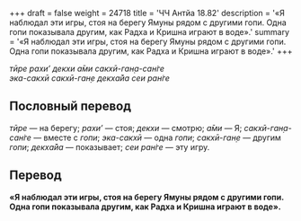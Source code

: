 +++
draft = false
weight = 24718
title = 'ЧЧ Антйа 18.82'
description = '«Я наблюдал эти игры, стоя на берегу Ямуны рядом с другими гопи. Одна гопи показывала другим, как Радха и Кришна играют в воде».'
summary = '«Я наблюдал эти игры, стоя на берегу Ямуны рядом с другими гопи. Одна гопи показывала другим, как Радха и Кришна играют в воде».'
+++

_тӣре рахи’ декхи а̄ми сакхӣ-ган̣а-сан̇ге  
эка-сакхӣ сакхӣ-ган̣е декха̄йа сеи ран̇ге_

## Пословный перевод

_тӣре_ — на берегу; _рахи’_ — стоя; _декхи_ — смотрю; _а̄ми_ — Я; _сакхӣ_\-_ган̣а_\-_сан̇ге_ — вместе с _гопи_; _эка_\-_сакхӣ_ — одна _гопи_; _сакхӣ_\-_ган̣е_ — другим _гопи_; _декха̄йа_ — показывает; _сеи_ _ран̇ге_ — эту игру.

## Перевод

**«Я наблюдал эти игры, стоя на берегу Ямуны рядом с другими гопи. Одна гопи показывала другим, как Радха и Кришна играют в воде».**
